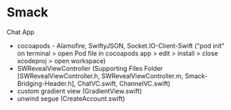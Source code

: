 # Smack
Chat App

- cocoapods - Alamofire, SwiftyJSON, Socket.IO-Client-Swift ("pod init" on terminal > open Pod file in cocoapods app > edit > install > close xcodeproj > open workspace)
- SWRevealViewController (Supporting Files Folder [SWRevealViewController.h, SWRevealViewController.m, Smack-Bridging-Header.h], ChatVC.swift, ChannelVC.swift)
- custom gradient view (GradientView.swift)
- unwind segue (CreateAccount.swift)
